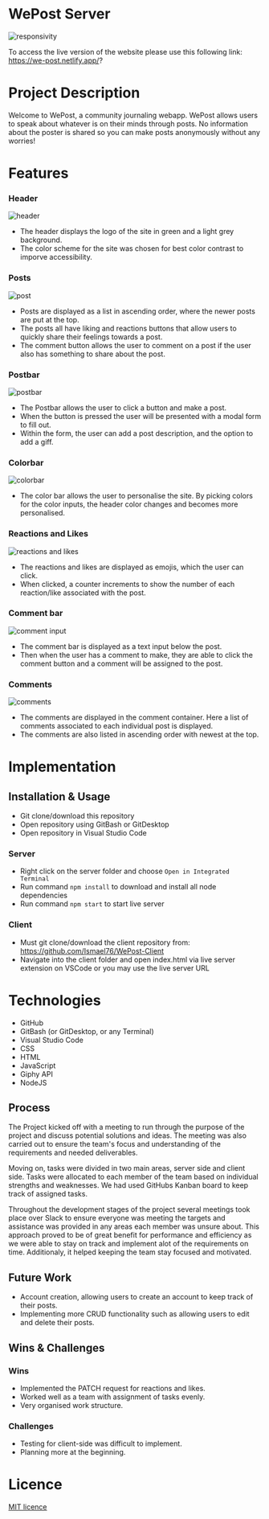 # WePost Server

![responsivity](./images/responsive.png)

To access the live version of the website please use this following link: https://we-post.netlify.app/?

# Project Description

Welcome to WePost, a community journaling webapp. WePost allows users to speak about whatever is on their minds through posts. No information about the poster is shared so you can make posts anonymously without any worries!

# Features

### Header
![header](./images/header.png)

- The header displays the logo of the site in green and a light grey background.
- The color scheme for the site was chosen for best color contrast to imporve accessibility.

### Posts 
![post](./images/post.png)

- Posts are displayed as a list in ascending order, where the newer posts are put at the top.
- The posts all have liking and reactions buttons that allow users to quickly share their feelings towards a post.
- The comment button allows the user to comment on a post if the user also has something to share about the post. 

### Postbar 
![postbar](./images/postbar.png) 

- The Postbar allows the user to click a button and make a post.
- When the button is pressed the user will be presented with a modal form to fill out.
- Within the form, the user can add a post description, and the option to add a giff.

### Colorbar
![colorbar](./images/color.png)

- The color bar allows the user to personalise the site. By picking colors for the color inputs, the header color changes and becomes more personalised.

### Reactions and Likes
![reactions and likes](./images/reactions.png)

- The reactions and likes are displayed as emojis, which the user can click. 
- When clicked, a counter increments to show the number of each reaction/like associated with the post.

### Comment bar
![comment input](./images/commentbar.png)

- The comment bar is displayed as a text input below the post.
- Then when the user has a comment to make, they are able to click the comment button and a comment will be assigned to the post.

### Comments
![comments](./images/comments.png)

- The comments are displayed in the comment container. Here a list of comments associated to each individual post is displayed.
- The comments are also listed in ascending order with newest at the top.

# Implementation

## Installation & Usage

- Git clone/download this repository
- Open repository using GitBash or GitDesktop
- Open repository in Visual Studio Code

### Server

- Right click on the server folder and choose `Open in Integrated Terminal`
- Run command `npm install` to download and install all node dependencies
- Run command `npm start` to start live server

### Client

- Must git clone/download the client repository from: https://github.com/Ismael76/WePost-Client
- Navigate into the client folder and open index.html via live server extension on VSCode or you may use the live server URL

# Technologies

- GitHub
- GitBash (or GitDesktop, or any Terminal)
- Visual Studio Code
- CSS
- HTML
- JavaScript
- Giphy API
- NodeJS

## Process

The Project kicked off with a meeting to run through the purpose of the project and discuss potential solutions and ideas. The meeting was also carried out to ensure the team's focus and understanding of the requirements and needed deliverables.

Moving on, tasks were divided in two main areas, server side and client side. Tasks were allocated to each member of the team based on individual strengths and weaknesses. We had used GitHubs Kanban board to keep track of assigned tasks.

Throughout the development stages of the project several meetings took place over Slack to ensure everyone was meeting the targets and assistance was provided in any areas each member was unsure about. This approach proved to be of great benefit for performance and efficiency as we were able to stay on track and implement alot of the requirements on time. Additionaly, it helped keeping the team stay focused and motivated.

## Future Work

- Account creation, allowing users to create an account to keep track of their posts.
- Implementing more CRUD functionality such as allowing users to edit and delete their posts.

## Wins & Challenges

### Wins

- Implemented the PATCH request for reactions and likes.
- Worked well as a team with assignment of tasks evenly. 
- Very organised work structure.

### Challenges

- Testing for client-side was difficult to implement.
- Planning more at the beginning.


# Licence

[MIT licence](https://opensource.org/licenses/mit-license.php)

